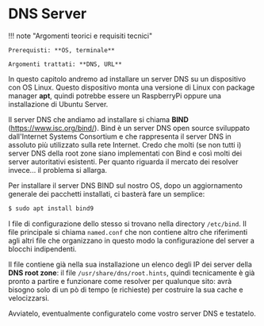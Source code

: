 # DNS Server


!!! note "Argomenti teorici e requisiti tecnici"
    
    Prerequisti: **OS, terminale**
    
    Argomenti trattati: **DNS, URL**


In questo capitolo andremo ad installare un server DNS su un dispositivo
con OS Linux. Questo dispositivo monta una versione di Linux con package
manager **apt**, quindi potrebbe essere un RaspberryPi oppure una
installazione di Ubuntu Server.

Il server DNS che andiamo ad installare si chiama **BIND**
(<https://www.isc.org/bind/>). Bind è un server DNS open source
sviluppato dall'Internet Systems Consortium e che rappresenta il server
DNS in assoluto più utilizzato sulla rete Internet. Credo che molti (se
non tutti i) server DNS della root zone siano implementati con Bind e
così molti dei server autoritativi esistenti. Per quanto riguarda il
mercato dei resolver invece... il problema si allarga.

Per installare il server DNS BIND sul nostro OS, dopo un aggiornamento
generale dei pacchetti installati, ci basterà fare un semplice:

``` bash
$ sudo apt install bind9
```

I file di configurazione dello stesso si trovano nella directory `/etc/bind`. 
Il file principale si chiama `named.conf` che non contiene altro che riferimenti agli
altri file che organizzano in questo modo la configurazione del server a blocchi indipendenti.

Il file contiene già nella sua installazione un elenco degli IP dei
server della **DNS root zone**: il file `/usr/share/dns/root.hints`, quindi tecnicamente è già
pronto a partire e funzionare come resolver per qualunque sito: avrà
bisogno solo di un pò di tempo (e richieste) per costruire la sua cache
e velocizzarsi.

Avviatelo, eventualmente configuratelo come vostro server DNS e testatelo.

<br>
<br>


